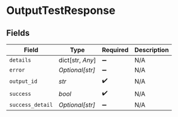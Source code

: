 # OutputTestResponse


## Fields

| Field              | Type               | Required           | Description        |
| ------------------ | ------------------ | ------------------ | ------------------ |
| `details`          | dict[str, *Any*]   | :heavy_minus_sign: | N/A                |
| `error`            | *Optional[str]*    | :heavy_minus_sign: | N/A                |
| `output_id`        | *str*              | :heavy_check_mark: | N/A                |
| `success`          | *bool*             | :heavy_check_mark: | N/A                |
| `success_detail`   | *Optional[str]*    | :heavy_minus_sign: | N/A                |